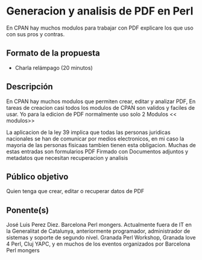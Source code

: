 # Generacion y analisis de PDF en Perl

En CPAN hay muchos modulos para trabajar con PDF explicare los que uso
con sus pros y contras.

## Formato de la propuesta

* Charla relámpago (20 minutos)

## Descripción

En CPAN hay muchos modulos que permiten crear, editar y analizar PDF, 
En tareas de creacion casi todos los modulos de CPAN son validos y 
faciles de usar. Yo para la edicion de PDF normalmente uso solo 2 Modulos 
<< modulos>>

La aplicacion de la ley 39 implica que todas las personas juridicas  
nacionales se han de comunicar por medios electronicos, en mi caso la 
mayoria de las personas fisicaas tambien tienen esta obligacion. Muchas
de estas entradas son formularios PDF Firmado con Documentos adjuntos y 
metadatos que necesitan recuperacion y analisis

## Público objetivo

Quien tenga que crear, editar o recuperar datos de PDF 

## Ponente(s)

José Luis Perez Diez.
Barcelona Perl mongers.
Actualmente fuera de IT en la Generalitat de Catalunya, anteriormente
programador, administrador de sistemas y soporte de segundo nivel.
Granada Perl Workshop, Granada love 4 Perl, Cluj YAPC, y en muchos de 
los eventos organizados por Barcelona Perl mongers
